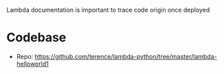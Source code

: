Lambda documentation is important to trace code origin once deployed


# Codebase
- Repo: https://github.com/terence/lambda-python/tree/master/lambda-helloworld1

